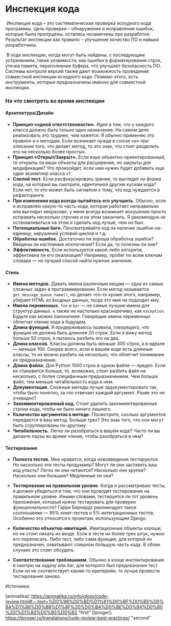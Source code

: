# Инспекция кода



​	Инспекция кода – это систематическая проверка исходного кода программы. Цель проверки – обнаружение и исправление ошибок, которые были пропущены, остались незамечены при разработке. Результат инспекции как правило – улучшение качество ПО и навыки разработчика.

​	В ходе инспекции, когда могут быть найдены, с последующим устранением, такие уязвимости, как ошибки в форматировании строк, утечка памяти, переполнение буфера, что улучшает безопасность ПО. Системы контроля версий также дают возможность проведения совместной инспекции исходного кода. Помимо этого, есть инструменты, которые предназначены именно для совместной инспекции.

### На что смотреть во время инспекции

#### Архитектура/Дизайн

- **Принцип «одной ответственности».** Идея в том, что у каждого класса должно быть только одно назначение. На самом деле реализовать это труднее, чем кажется. Я обычно применяю это правило и к методам. Если возникает нужда в союзе «и» при описании того, что делает метод, то это знак, что стоит разделить его на несколько более простых.
- **Принцип «Открыт/Закрыт».** Если язык объектно-ориентированный, то открыты ли ваши объекты для расширения, но закрыты для модификации? Что произойдет, если нам нужно будет добавить еще один экземпляр класса `x`?
- **Слепой тест.** Если расфокусировать зрение, то выглядит ли форма кода, на который вы смотрите, идентичной другим кускам кода? Если нет, то это может быть сигналом к тому, что код нуждается в рефакторинге.
- **При изменении кода всегда пытайтесь его улучшить.** Обычно, если я исправляю какую-то часть кода, которая работает неправильно или выглядит некрасиво, у меня всегда возникает искушение просто исправить несколько строчек и на этом закончить. Я рекомендую не останавливаться на этом и сделать код лучше, чем он был.
- **Потенциальные баги.** Просматривайте код на наличие ошибок-на-единицу, нарушений условий циклов и т.д.
- **Обработка ошибок.** Достаточно ли хороша обработка ошибок? Введены ли кастомные исключения? Если да, то полезны ли они?
- **Эффективность.** Если используется какой-либо алгоритм, эффективна ли его реализация? Например, пробег по всем ключам словаря — не лучший способ найти нужное значение.

#### Стиль

- **Имена методов.** Давать имена различным вещам — одна из самых сложных задач в программировании. Если метод называется `get_message_queue_name()`, но делает что-то кроме этого, например, убирает HTML из входных данных, тогда это имя не подходит ему.
- **Имена переменных.** `foo` и `bar` — не самые лучшие имена для структур данных. `e` также не настолько красноречиво, как `exception`. Будьте как можно лаконичнее. Говорящие имена переменных облегчат чтение кода в будущем.
- **Длина функций.** Я придерживаюсь правила, говорящего, что функция не должна быть длиннее 20 строк. Если я вижу метод больше 50 строк, я пытаюсь разбить его на два.
- **Длина классов.** Классы должны быть меньше 300 строк, а в идеале — меньше 100. Скорее всего, если в вашем коде есть длинные классы, то их можно разбить на несколько, что облегчит понимание их предназначения.
- **Длина файла.** Для Python 1000 строк в одном файле — предел. Если их становится больше, то, возможно, стоит разбить файл на несколько, с более специфичным предназначением. Чем больше файл, тем меньше читабельность кода в нем.
- **Документация.** Сложные методы лучше задокументировать так, чтобы было понятно, за что отвечает каждый аргумент. Разве это не очевидно?
- **Закомментированный код.** Стоит удалить закомментированные строки кода, чтобы не было ничего лишнего.
- **Количество аргументов в методе.** Посмотрите, сколько аргументов передается в ваш метод. Больше трех? Это знак того, что они могут быть сгруппированы по-другому.
- **Читабельность.** Легко ли разобраться в вашем коде? Часто ли вы делаете паузы во время чтения, чтобы разобраться в нем?

#### Тестирование

- **Полнота тестов.** Мне нравится, когда нововведения тестируются. Но насколько эти тесты продуманы? Могут ли они заставить ваш код упасть? Легко ли они читаются? Насколько они хрупки? Насколько они большие? Медленные ли они?

- **Тестирование на правильном уровне.** Когда я рассматриваю тесты, я должен убедиться в том, что они проводят тестирование на правильном уровне. Иными словами, тестируется ли тот уровень приложения, который нужно тестировать для проверки функциональности? Гарри Бернардт рекомендует такое соотношение — 95% юнит-тестов и 5% интеграционных тестов. Особенно это относится к проектам, использующим Django.

- **Количество объектов-имитаций.** Имитационные объекты хороши, но не стоит пихать их везде. Если в тесте их более трех штук, нужно его переписать. Либо тест, либо сама функция, для которой он предназначен, охватывают слишком большую часть кода. В обоих случаях это стоит обсудить.

- **Соответствование требованиям.** Обычно в конце инспектирования я смотрю на задачу или баг, для которого был предназначен тест. Если он не соответствует каким-то критериям, то лучше провести тестирование заново.

  

Источники:

[animatika]: https://animatika.ru/info/gloss/code-review.html#:~:text=%D0%98%D0%BD%D1%81%D0%BF%D0%B5%D0%BA%D1%86%D0%B8%D1%8F%20%D0%BA%D0%BE%D0%B4%D0%B0%20(%D1%80%D0%B5%D0%B2	"first"
[tproger]: https://tproger.ru/translations/code-review-best-practices/	"second"

